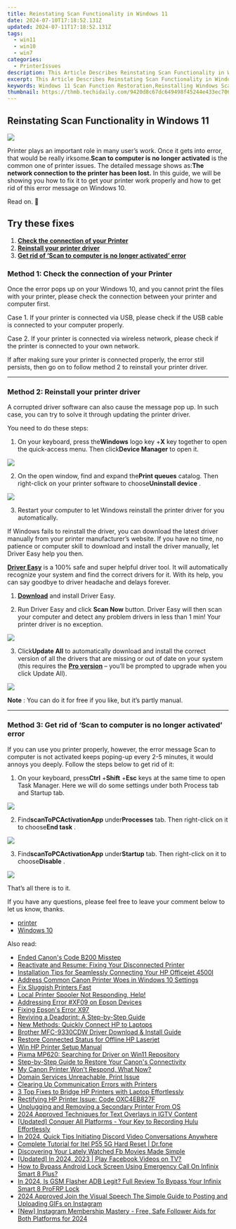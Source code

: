 ```yaml
---
title: Reinstating Scan Functionality in Windows 11
date: 2024-07-10T17:18:52.131Z
updated: 2024-07-11T17:18:52.131Z
tags:
  - win11
  - win10
  - win7
categories:
  - PrinterIssues
description: This Article Describes Reinstating Scan Functionality in Windows 11
excerpt: This Article Describes Reinstating Scan Functionality in Windows 11
keywords: Windows 11 Scan Function Restoration,Reinstalling Windows Scanning Feature,How to Re-Enable System Scan in Windows 11,Enabling Built-In Scanner Tool in Windows 11,Fix Broken Scanner on Windows 11 OS,Scan Function Recovery for Windows 11,Restore Antivirus Scanning Feature in Windows 11
thumbnail: https://thmb.techidaily.com/9420d8c67dc649498f45244e433ec706e66933c2bf2f2b4b3c5585601cba7b98.jpg
---
```


## Reinstating Scan Functionality in Windows 11

![](https://images.drivereasy.com/wp-content/uploads/2017/07/img_597ed5f1a83a3.png)

 Printer plays an important role in many user’s work. Once it gets into error, that would be really irksome.**Scan to computer is no longer activated** is the common one of printer issues. The detailed message shows as:**The network connection to the printer has been lost.** In this guide, we will be showing you how to fix it to get your printer work properly and how to get rid of this error message on Windows 10.

Read on. 🙂

## Try these fixes

1. [**Check the connection of your Printer**](#m1)
2. [**Reinstall your printer driver**](#m2)
3. [**Get rid of ‘Scan to computer is no longer activated’ error**](#m3)

### Method 1: Check the connection of your Printer

 Once the error pops up on your Windows 10, and you cannot print the files with your printer, please check the connection between your printer and computer first.

 Case 1\. If your printer is connected via USB, please check if the USB cable is connected to your computer properly.

 Case 2\. If your printer is connected via wireless network, please check if the printer is connected to your own network.

 If after making sure your printer is connected properly, the error still persists, then go on to follow method 2 to reinstall your printer driver.

---

### Method 2: Reinstall your printer driver

 A corrupted driver software can also cause the message pop up. In such case, you can try to solve it through updating the printer driver.

You need to do these steps:

 1) On your keyboard, press the**Windows** logo key +**X** key together to open the quick-access menu. Then click**Device Manager** to open it.

![](https://images.drivereasy.com/wp-content/uploads/2017/07/img_597ecf305cb04.png)

 2) On the open window, find and expand the**Print queues** catalog. Then right-click on your printer software to choose**Uninstall device** .

![](https://images.drivereasy.com/wp-content/uploads/2017/07/img_597ecf9b29be7.jpg)

 3) Restart your computer to let Windows reinstall the printer driver for you automatically.

 If Windows fails to reinstall the driver, you can download the latest driver manually from your printer manufacturer’s website. If you have no time, no patience or computer skill to download and install the driver manually, let Driver Easy help you then.

**[Driver Easy](https://tools.techidaily.com/drivereasy/download/)**  is a 100% safe and super helpful driver tool. It will automatically recognize your system and find the correct drivers for it. With its help, you can say goodbye to driver headache and delays forever.

 1) **[Download](https://tools.techidaily.com/drivereasy/download/)**  and install Driver Easy.

 2) Run Driver Easy and click **Scan Now**   button. Driver Easy will then scan your computer and detect any problem drivers in less than 1 min! Your printer driver is no exception.

![](https://images.drivereasy.com/wp-content/uploads/2017/07/img_597af8932fbfe.jpg)

 3) Click**Update All** to automatically download and install the correct version of all the drivers that are missing or out of date on your system (this requires the [**Pro version**](https://tools.techidaily.com/drivereasy/download/) – you’ll be prompted to upgrade when you click Update All).

![](https://images.drivereasy.com/wp-content/uploads/2017/07/img_5976a910cca49.jpg)

**Note** : You can do it for free if you like, but it’s partly manual.

---

### Method 3: Get rid of ‘Scan to computer is no longer activated’ error

 If you can use you printer properly, however, the error message Scan to computer is not activated keeps poping-up every 2-5 minutes, it would annoys you deeply. Follow the steps below to get rid of it:  

 1) On your keyboard, press**Ctrl** +**Shift** +**Esc** keys at the same time to open Task Manager. Here we will do some settings under both Process tab and Startup tab.

![](https://images.drivereasy.com/wp-content/uploads/2017/07/img_597ee238c2f07.png)

 2) Find**scanToPCActivationApp** under**Processes** tab. Then right-click on it to choose**End task** .

![](https://images.drivereasy.com/wp-content/uploads/2017/07/img_597ee29de8213.png)

 3) Find**scanToPCActivationApp** under**Startup** tab. Then right-click on it to choose**Disable** .

![](https://images.drivereasy.com/wp-content/uploads/2017/07/img_597ee2dfcd442.png)

That’s all there is to it.

 If you have any questions, please feel free to leave your comment below to let us know, thanks.

* [printer](https://tools.techidaily.com/drivereasy/download/)
* [Windows 10](https://tools.techidaily.com/drivereasy/download/)

<ins class="adsbygoogle"
     style="display:block"
     data-ad-format="autorelaxed"
     data-ad-client="ca-pub-7571918770474297"
     data-ad-slot="1223367746"></ins>



<ins class="adsbygoogle"
     style="display:block"
     data-ad-client="ca-pub-7571918770474297"
     data-ad-slot="8358498916"
     data-ad-format="auto"
     data-full-width-responsive="true"></ins>



<span class="atpl-alsoreadstyle">Also read:</span>
<div><ul>
<li><a href="https://printer-issues.techidaily.com/ended-canons-code-b200-misstep/"><u>Ended Canon's Code B200 Misstep</u></a></li>
<li><a href="https://printer-issues.techidaily.com/reactivate-and-resume-fixing-your-disconnected-printer/"><u>Reactivate and Resume: Fixing Your Disconnected Printer</u></a></li>
<li><a href="https://printer-issues.techidaily.com/installation-tips-for-seamlessly-connecting-your-hp-officejet-4500i/"><u>Installation Tips for Seamlessly Connecting Your HP Officejet 4500I</u></a></li>
<li><a href="https://printer-issues.techidaily.com/address-common-canon-printer-woes-in-windows-10-settings/"><u>Address Common Canon Printer Woes in Windows 10 Settings</u></a></li>
<li><a href="https://printer-issues.techidaily.com/fix-sluggish-printers-fast/"><u>Fix Sluggish Printers Fast</u></a></li>
<li><a href="https://printer-issues.techidaily.com/1719573904602-local-printer-spooler-not-responding-help/"><u>Local Printer Spooler Not Responding, Help!</u></a></li>
<li><a href="https://printer-issues.techidaily.com/addressing-error-xf09-on-epson-devices/"><u>Addressing Error #XF09 on Epson Devices</u></a></li>
<li><a href="https://printer-issues.techidaily.com/fixing-epsons-error-x97/"><u>Fixing Epson's Error X97</u></a></li>
<li><a href="https://printer-issues.techidaily.com/reviving-a-deadprint-a-step-by-step-guide/"><u>Reviving a Deadprint: A Step-by-Step Guide</u></a></li>
<li><a href="https://printer-issues.techidaily.com/new-methods-quickly-connect-hp-to-laptops/"><u>New Methods: Quickly Connect HP to Laptops</u></a></li>
<li><a href="https://printer-issues.techidaily.com/brother-mfc-9330cdw-driver-download-and-install-guide/"><u>Brother MFC-9330CDW Driver Download & Install Guide</u></a></li>
<li><a href="https://printer-issues.techidaily.com/restore-connected-status-for-offline-hp-laserjet/"><u>Restore Connected Status for Offline HP Laserjet</u></a></li>
<li><a href="https://printer-issues.techidaily.com/win-hp-printer-setup-manual/"><u>Win HP Printer Setup Manual</u></a></li>
<li><a href="https://printer-issues.techidaily.com/pixma-mp620-searching-for-driver-on-win11-repository/"><u>Pixma MP620: Searching for Driver on Win11 Repository</u></a></li>
<li><a href="https://printer-issues.techidaily.com/step-by-step-guide-to-restore-your-canons-connectivity/"><u>Step-by-Step Guide to Restore Your Canon's Connectivity</u></a></li>
<li><a href="https://printer-issues.techidaily.com/my-canon-printer-wont-respond-what-now/"><u>My Canon Printer Won't Respond, What Now?</u></a></li>
<li><a href="https://printer-issues.techidaily.com/domain-services-unreachable-print-issue/"><u>Domain Services Unreachable, Print Issue</u></a></li>
<li><a href="https://printer-issues.techidaily.com/clearing-up-communication-errors-with-printers/"><u>Clearing Up Communication Errors with Printers</u></a></li>
<li><a href="https://printer-issues.techidaily.com/3-top-fixes-to-bridge-hp-printers-with-laptop-effortlessly/"><u>3 Top Fixes to Bridge HP Printers with Laptop Effortlessly</u></a></li>
<li><a href="https://printer-issues.techidaily.com/rectifying-hp-printer-issue-code-oxc4eb827f/"><u>Rectifying HP Printer Issue: Code OXC4EB827F</u></a></li>
<li><a href="https://printer-issues.techidaily.com/unplugging-and-removing-a-secondary-printer-from-os/"><u>Unplugging and Removing a Secondary Printer From OS</u></a></li>
<li><a href="https://instagram-videos.techidaily.com/2024-approved-techniques-for-text-overlays-in-igtv-content/"><u>2024 Approved  Techniques for Text Overlays in IGTV Content</u></a></li>
<li><a href="https://screen-mirroring-recording.techidaily.com/updated-conquer-all-platforms-your-key-to-recording-hulu-effortlessly/"><u>[Updated] Conquer All Platforms - Your Key to Recording Hulu Effortlessly</u></a></li>
<li><a href="https://discord-videos.techidaily.com/in-2024-quick-tips-initiating-discord-video-conversations-anywhere/"><u>In 2024, Quick Tips  Initiating Discord Video Conversations Anywhere</u></a></li>
<li><a href="https://techidaily.com/complete-tutorial-for-itel-p55-5g-hard-reset-drfone-by-drfone-reset-android-reset-android/"><u>Complete Tutorial for Itel P55 5G Hard Reset | Dr.fone</u></a></li>
<li><a href="https://facebook-video-recording.techidaily.com/discovering-your-lately-watched-fb-movies-made-simple/"><u>Discovering Your Lately Watched Fb Movies Made Simple</u></a></li>
<li><a href="https://facebook-video-recording.techidaily.com/updated-in-2024-2023-play-facebook-videos-on-tv/"><u>[Updated] In 2024, 2023 | Play Facebook Videos on TV?</u></a></li>
<li><a href="https://unlock-android.techidaily.com/how-to-bypass-android-lock-screen-using-emergency-call-on-infinix-smart-8-plus-by-drfone-android/"><u>How to Bypass Android Lock Screen Using Emergency Call On Infinix Smart 8 Plus?</u></a></li>
<li><a href="https://bypass-frp.techidaily.com/in-2024-is-gsm-flasher-adb-legit-full-review-to-bypass-your-infinix-smart-8-profrp-lock-by-drfone-android/"><u>In 2024, Is GSM Flasher ADB Legit? Full Review To Bypass Your Infinix Smart 8 ProFRP Lock</u></a></li>
<li><a href="https://instagram-video-recordings.techidaily.com/2024-approved-join-the-visual-speech-the-simple-guide-to-posting-and-uploading-gifs-on-instagram/"><u>2024 Approved  Join the Visual Speech  The Simple Guide to Posting and Uploading GIFs on Instagram</u></a></li>
<li><a href="https://instagram-video-files.techidaily.com/new-instagram-membership-mastery-free-safe-follower-aids-for-both-platforms-for-2024/"><u>[New] Instagram Membership Mastery - Free, Safe Follower Aids for Both Platforms for 2024</u></a></li>
</ul></div>

